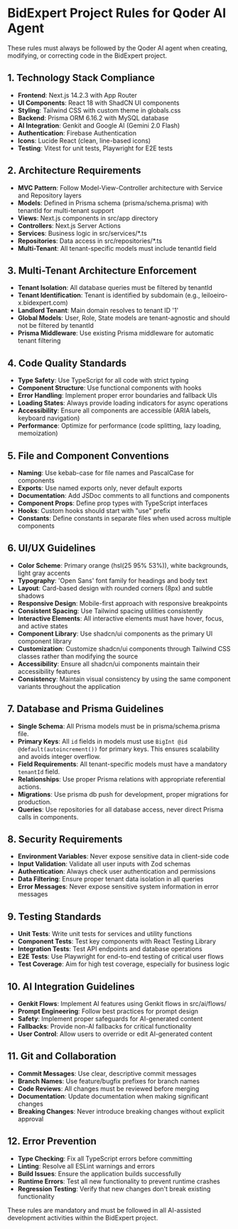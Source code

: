 # BidExpert Project Rules for Qoder AI Agent

These rules must always be followed by the Qoder AI agent when creating, modifying, or correcting code in the BidExpert project.

## 1. Technology Stack Compliance

- **Frontend**: Next.js 14.2.3 with App Router
- **UI Components**: React 18 with ShadCN UI components
- **Styling**: Tailwind CSS with custom theme in globals.css
- **Backend**: Prisma ORM 6.16.2 with MySQL database
- **AI Integration**: Genkit and Google AI (Gemini 2.0 Flash)
- **Authentication**: Firebase Authentication
- **Icons**: Lucide React (clean, line-based icons)
- **Testing**: Vitest for unit tests, Playwright for E2E tests

## 2. Architecture Requirements

- **MVC Pattern**: Follow Model-View-Controller architecture with Service and Repository layers
- **Models**: Defined in Prisma schema (prisma/schema.prisma) with tenantId for multi-tenant support
- **Views**: Next.js components in src/app directory
- **Controllers**: Next.js Server Actions
- **Services**: Business logic in src/services/*.ts
- **Repositories**: Data access in src/repositories/*.ts
- **Multi-Tenant**: All tenant-specific models must include tenantId field

## 3. Multi-Tenant Architecture Enforcement

- **Tenant Isolation**: All database queries must be filtered by tenantId
- **Tenant Identification**: Tenant is identified by subdomain (e.g., leiloeiro-x.bidexpert.com)
- **Landlord Tenant**: Main domain resolves to tenant ID '1'
- **Global Models**: User, Role, State models are tenant-agnostic and should not be filtered by tenantId
- **Prisma Middleware**: Use existing Prisma middleware for automatic tenant filtering

## 4. Code Quality Standards

- **Type Safety**: Use TypeScript for all code with strict typing
- **Component Structure**: Use functional components with hooks
- **Error Handling**: Implement proper error boundaries and fallback UIs
- **Loading States**: Always provide loading indicators for async operations
- **Accessibility**: Ensure all components are accessible (ARIA labels, keyboard navigation)
- **Performance**: Optimize for performance (code splitting, lazy loading, memoization)

## 5. File and Component Conventions

- **Naming**: Use kebab-case for file names and PascalCase for components
- **Exports**: Use named exports only, never default exports
- **Documentation**: Add JSDoc comments to all functions and components
- **Component Props**: Define prop types with TypeScript interfaces
- **Hooks**: Custom hooks should start with "use" prefix
- **Constants**: Define constants in separate files when used across multiple components

## 6. UI/UX Guidelines

- **Color Scheme**: Primary orange (hsl(25 95% 53%)), white backgrounds, light gray accents
- **Typography**: 'Open Sans' font family for headings and body text
- **Layout**: Card-based design with rounded corners (8px) and subtle shadows
- **Responsive Design**: Mobile-first approach with responsive breakpoints
- **Consistent Spacing**: Use Tailwind spacing utilities consistently
- **Interactive Elements**: All interactive elements must have hover, focus, and active states
- **Component Library**: Use shadcn/ui components as the primary UI component library
- **Customization**: Customize shadcn/ui components through Tailwind CSS classes rather than modifying the source
- **Accessibility**: Ensure all shadcn/ui components maintain their accessibility features
- **Consistency**: Maintain visual consistency by using the same component variants throughout the application

## 7. Database and Prisma Guidelines

- **Single Schema**: All Prisma models must be in prisma/schema.prisma file.
- **Primary Keys**: All `id` fields in models must use `BigInt @id @default(autoincrement())` for primary keys. This ensures scalability and avoids integer overflow.
- **Field Requirements**: All tenant-specific models must have a mandatory `tenantId` field.
- **Relationships**: Use proper Prisma relations with appropriate referential actions.
- **Migrations**: Use prisma db push for development, proper migrations for production.
- **Queries**: Use repositories for all database access, never direct Prisma calls in components.

## 8. Security Requirements

- **Environment Variables**: Never expose sensitive data in client-side code
- **Input Validation**: Validate all user inputs with Zod schemas
- **Authentication**: Always check user authentication and permissions
- **Data Filtering**: Ensure proper tenant data isolation in all queries
- **Error Messages**: Never expose sensitive system information in error messages

## 9. Testing Standards

- **Unit Tests**: Write unit tests for services and utility functions
- **Component Tests**: Test key components with React Testing Library
- **Integration Tests**: Test API endpoints and database operations
- **E2E Tests**: Use Playwright for end-to-end testing of critical user flows
- **Test Coverage**: Aim for high test coverage, especially for business logic

## 10. AI Integration Guidelines

- **Genkit Flows**: Implement AI features using Genkit flows in src/ai/flows/
- **Prompt Engineering**: Follow best practices for prompt design
- **Safety**: Implement proper safeguards for AI-generated content
- **Fallbacks**: Provide non-AI fallbacks for critical functionality
- **User Control**: Allow users to override or edit AI-generated content

## 11. Git and Collaboration

- **Commit Messages**: Use clear, descriptive commit messages
- **Branch Names**: Use feature/bugfix prefixes for branch names
- **Code Reviews**: All changes must be reviewed before merging
- **Documentation**: Update documentation when making significant changes
- **Breaking Changes**: Never introduce breaking changes without explicit approval

## 12. Error Prevention

- **Type Checking**: Fix all TypeScript errors before committing
- **Linting**: Resolve all ESLint warnings and errors
- **Build Issues**: Ensure the application builds successfully
- **Runtime Errors**: Test all new functionality to prevent runtime crashes
- **Regression Testing**: Verify that new changes don't break existing functionality

These rules are mandatory and must be followed in all AI-assisted development activities within the BidExpert project.
